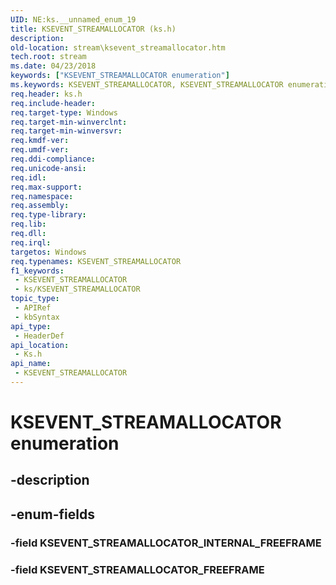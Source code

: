 ```yaml
---
UID: NE:ks.__unnamed_enum_19
title: KSEVENT_STREAMALLOCATOR (ks.h)
description: 
old-location: stream\ksevent_streamallocator.htm
tech.root: stream
ms.date: 04/23/2018
keywords: ["KSEVENT_STREAMALLOCATOR enumeration"]
ms.keywords: KSEVENT_STREAMALLOCATOR, KSEVENT_STREAMALLOCATOR enumeration [Streaming Media Devices], KSEVENT_STREAMALLOCATOR_FREEFRAME, KSEVENT_STREAMALLOCATOR_INTERNAL_FREEFRAME, ks/KSEVENT_STREAMALLOCATOR, ks/KSEVENT_STREAMALLOCATOR_FREEFRAME, ks/KSEVENT_STREAMALLOCATOR_INTERNAL_FREEFRAME, stream.ksevent_streamallocator
req.header: ks.h
req.include-header: 
req.target-type: Windows
req.target-min-winverclnt: 
req.target-min-winversvr: 
req.kmdf-ver: 
req.umdf-ver: 
req.ddi-compliance: 
req.unicode-ansi: 
req.idl: 
req.max-support: 
req.namespace: 
req.assembly: 
req.type-library: 
req.lib: 
req.dll: 
req.irql: 
targetos: Windows
req.typenames: KSEVENT_STREAMALLOCATOR
f1_keywords:
 - KSEVENT_STREAMALLOCATOR
 - ks/KSEVENT_STREAMALLOCATOR
topic_type:
 - APIRef
 - kbSyntax
api_type:
 - HeaderDef
api_location:
 - Ks.h
api_name:
 - KSEVENT_STREAMALLOCATOR
---
```


# KSEVENT_STREAMALLOCATOR enumeration


## -description

## -enum-fields

### -field KSEVENT_STREAMALLOCATOR_INTERNAL_FREEFRAME

### -field KSEVENT_STREAMALLOCATOR_FREEFRAME

